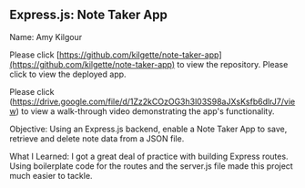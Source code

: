 ## Express.js: Note Taker App

Name: Amy Kilgour 

Please click [https://github.com/kilgette/note-taker-app](https://github.com/kilgette/note-taker-app) 
to view the repository. Please click []() to view the deployed app.  

Please click (https://drive.google.com/file/d/1Zz2kCOzOG3h3l03S98aJXsKsfb6dlrJ7/view) to view a walk-through video
demonstrating the app's functionality. 

Objective: Using an Express.js backend, enable a Note Taker App to save, retrieve and delete note data from a JSON file. 



What I Learned: I got a great deal of practice with building Express routes. Using boilerplate code for the routes and 
the server.js file made this project much easier to tackle. 
